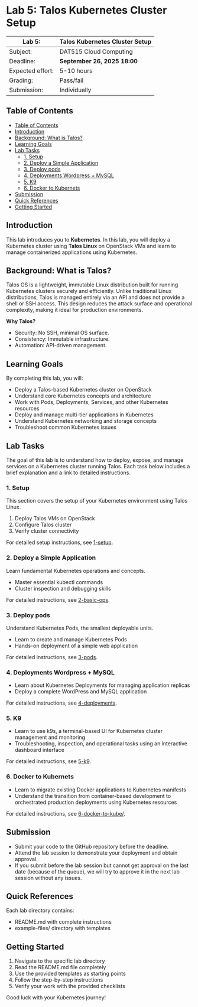 # Lab 5: Talos Kubernetes Cluster Setup

| Lab 5:           | Talos Kubernetes Cluster Setup |
| ---------------- | ------------------------------ |
| Subject:         | DAT515 Cloud Computing         |
| Deadline:        | **September 26, 2025 18:00**   |
| Expected effort: | 5-10 hours                     |
| Grading:         | Pass/fail                      |
| Submission:      | Individually                   |

## Table of Contents

- [Table of Contents](#table-of-contents)
- [Introduction](#introduction)
- [Background: What is Talos?](#background-what-is-talos)
- [Learning Goals](#learning-goals)
- [Lab Tasks](#lab-tasks)
  - [1. Setup](#1-setup)
  - [2. Deploy a Simple Application](#2-deploy-a-simple-application)
  - [3. Deploy pods](#3-deploy-pods)
  - [4. Deployments Wordpress + MySQL](#4-deployments-wordpress--mysql)
  - [5. K9](#5-k9)
  - [6. Docker to Kubernets](#6-docker-to-kubernets)
- [Submission](#submission)
- [Quick References](#quick-references)
- [Getting Started](#getting-started)

## Introduction

This lab introduces you to **Kubernetes**. In this lab, you will deploy a Kubernetes cluster using **Talos Linux** on OpenStack VMs and learn to manage containerized applications using Kubernetes.

## Background: What is Talos?

Talos OS is a lightweight, immutable Linux distribution built for running Kubernetes clusters securely and efficiently. Unlike traditional Linux distributions, Talos is managed entirely via an API and does not provide a shell or SSH access. This design reduces the attack surface and operational complexity, making it ideal for production environments.

**Why Talos?**

- Security: No SSH, minimal OS surface.
- Consistency: Immutable infrastructure.
- Automation: API-driven management.

## Learning Goals

By completing this lab, you will:

- Deploy a Talos-based Kubernetes cluster on OpenStack
- Understand core Kubernetes concepts and architecture
- Work with Pods, Deployments, Services, and other Kubernetes resources
- Deploy and manage multi-tier applications in Kubernetes
- Understand Kubernetes networking and storage concepts
- Troubleshoot common Kubernetes issues

## Lab Tasks

The goal of this lab is to understand how to deploy, expose, and manage services on a Kubernetes cluster running Talos. Each task below includes a brief explanation and a link to detailed instructions.

### 1. Setup

This section covers the setup of your Kubernetes environment using Talos Linux.

1. Deploy Talos VMs on OpenStack
2. Configure Talos cluster
3. Verify cluster connectivity

For detailed setup instructions, see [1-setup](1-setup/).

### 2. Deploy a Simple Application

Learn fundamental Kubernetes operations and concepts.

- Master essential kubectl commands
- Cluster inspection and debugging skills

For detailed instructions, see [2-basic-ops](2-basic-ops/).

### 3. Deploy pods

Understand Kubernetes Pods, the smallest deployable units.

- Learn to create and manage Kubernetes Pods
- Hands-on deployment of a simple web application

For detailed instructions, see [3-pods](3-pods/).

### 4. Deployments Wordpress + MySQL

- Learn about Kubernetes Deployments for managing application replicas
- Deploy a complete WordPress and MySQL application

For detailed instructions, see [4-deployments](4-deployments/).

### 5. K9

- Learn to use k9s, a terminal-based UI for Kubernetes cluster management and monitoring
- Troubleshooting, inspection, and operational tasks using an interactive dashboard interface

For detailed instructions, see [5-k9](5-k9/).

### 6. Docker to Kubernets

- Learn to migrate existing Docker applications to Kubernetes manifests
- Understand the transition from container-based development to orchestrated production deployments using Kubernetes resources

For detailed instructions, see [6-docker-to-kube/](6-docker-to-kube/).

## Submission

- Submit your code to the GitHub repository before the deadline.
- Attend the lab session to demonstrate your deployment and obtain approval.
- If you submit before the lab session but cannot get approval on the last date (because of the queue), we will try to approve it in the next lab session without any issues.

## Quick References

Each lab directory contains:

- README.md with complete instructions
- example-files/ directory with templates

## Getting Started

1. Navigate to the specific lab directory
2. Read the README.md file completely
3. Use the provided templates as starting points
4. Follow the step-by-step instructions
5. Verify your work with the provided checklists

Good luck with your Kubernetes journey!
